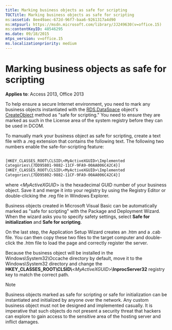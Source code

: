```yaml
---
title: Marking business objects as safe for scripting
TOCTitle: Marking business objects as safe for scripting
ms:assetid: 8ee49aec-672d-96f7-baa6-9261317a4d90
ms:mtpsurl: https://msdn.microsoft.com/library/JJ249630(v=office.15)
ms:contentKeyID: 48546295
ms.date: 09/18/2015
mtps_version: v=office.15
ms.localizationpriority: medium
---
```


# Marking business objects as safe for scripting

**Applies to**: Access 2013, Office 2013

To help ensure a secure Internet environment, you need to mark any business objects instantiated with the [RDS.DataSpace](dataspace-object-rds.md) object's [CreateObject](createobject-method-rds.md) method as "safe for scripting." You need to ensure they are marked as such in the License area of the system registry before they can be used in DCOM.

To manually mark your business object as safe for scripting, create a text file with a .reg extension that contains the following text. The following two numbers enable the safe-for-scripting feature:

```vb 
 
[HKEY_CLASSES_ROOT\CLSID\<MyActiveXGUID>\Implemented 
Categories\{7DD95801-9882-11CF-9FA9-00AA006C42C4}] 
[HKEY_CLASSES_ROOT\CLSID\<MyActiveXGUID>\Implemented 
Categories\{7DD95802-9882-11CF-9FA9-00AA006C42C4}] 
```

where \<*MyActiveXGUID*\> is the hexadecimal GUID number of your business object. Save it and merge it into your registry by using the Registry Editor or double-clicking the .reg file in Windows Explorer.

Business objects created in Microsoft Visual Basic can be automatically marked as "safe for scripting" with the Package and Deployment Wizard. When the wizard asks you to specify safety settings, select **Safe for initialization** and **Safe for scripting**.

On the last step, the Application Setup Wizard creates an .htm and a .cab file. You can then copy these two files to the target computer and double-click the .htm file to load the page and correctly register the server.

Because the business object will be installed in the Windows\\System32\\Occache directory by default, move it to the Windows\\System32 directory and change the **HKEY\_CLASSES\_ROOT\\CLSID\\**\<*MyActiveXGUID*\>\\**InprocServer32** registry key to match the correct path.


> [!NOTE]
> Business objects marked as safe for scripting or safe for initialization can be instantiated and initialized by anyone over the network. Any custom business object must not be designed and implemented casually. It is imperative that such objects do not present a security threat that hackers can explore to gain access to the sensitive area of the hosting server and inflict damages.


